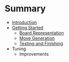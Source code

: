 # Summary

- [Introduction](introduction.md)
- [Getting Started]()
  - [Board Representation](getting-started/board-representation.md)
  - [Move Generation](getting-started/move-generation.md)
  - [Testing and Finishing](getting-started/testing-and-finishing.md)
- Tuning
  - Improvements
